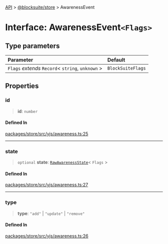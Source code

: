 [API](../../../index.md) > [@blocksuite/store](../index.md) > AwarenessEvent

# Interface: AwarenessEvent`<Flags>`

## Type parameters

| Parameter | Default |
| :------ | :------ |
| `Flags` *extends* `Record`\< `string`, `unknown` \> | `BlockSuiteFlags` |

## Properties

### id

> **id**: `number`

#### Defined In

[packages/store/src/yjs/awareness.ts:25](https://github.com/Saul-Mirone/blocksuite/blob/f2324b82e/packages/store/src/yjs/awareness.ts#L25)

***

### state

> `optional` **state**: [`RawAwarenessState`](../type-aliases/type-alias.RawAwarenessState.md)\< `Flags` \>

#### Defined In

[packages/store/src/yjs/awareness.ts:27](https://github.com/Saul-Mirone/blocksuite/blob/f2324b82e/packages/store/src/yjs/awareness.ts#L27)

***

### type

> **type**: `"add"` \| `"update"` \| `"remove"`

#### Defined In

[packages/store/src/yjs/awareness.ts:26](https://github.com/Saul-Mirone/blocksuite/blob/f2324b82e/packages/store/src/yjs/awareness.ts#L26)
